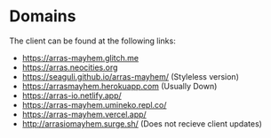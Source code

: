 # Domains
The client can be found at the following links:

- <https://arras-mayhem.glitch.me>
- <https://arras.neocities.org>
- <https://seaguli.github.io/arras-mayhem/> (Styleless version)
- <https://arrasmayhem.herokuapp.com> (Usually Down)
- <https://arras-io.netlify.app/>
- <https://arras-mayhem.umineko.repl.co/>
- <https://arras-mayhem.vercel.app/>
- <http://arrasiomayhem.surge.sh/> (Does not recieve client updates)